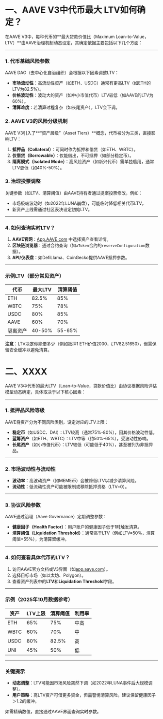 
# 一、AAVE V3中代币最大 LTV如何确定？

在AAVE V3中，每种代币的**最大贷款价值比（Maximum Loan-to-Value，LTV）**由AAVE治理机制动态设定，其确定依据主要包括以下几个方面：  

---

### **1. 代币基础风险参数**
AAVE DAO（去中心化自治组织）会根据以下因素调整LTV：  
- **市场流动性**：高流动性资产（如ETH、USDC）通常有更高LTV（如ETH的LTV为82.5%）。  
- **价格波动性**：波动大的资产（如中小市值代币）LTV较低（如AAVE的LTV为60%）。  
- **清算难度**：若清算过程复杂（如长尾资产），LTV会下调。  

### **2. AAVE V3的风险分级机制**
AAVE V3引入了**“资产层级”（Asset Tiers）**概念，代币被分为三类，直接影响LTV：  
1. **抵押品（Collateral）**：可同时作为抵押和借贷（如ETH、WBTC）。  
2. **仅借贷（Borrowable）**：仅能借出，不可抵押（如部分稳定币）。  
3. **隔离模式（Isolated Mode）**：高风险资产（如新兴代币）需单独启用，通常LTV更低（如40%-50%）。  

### **3. 治理投票调整**
关键参数（如LTV、清算阈值）由AAVE持有者通过提案投票修改，例如：  
- 市场极端波动时（如2022年LUNA崩盘），可能临时降低相关代币LTV。  
- 新资产上线需通过社区表决设定初始LTV。  

---

### **4. 如何查询实时LTV？**
1. **AAVE官网**：[App.AAVE.com](https://app.aave.com/) 中选择资产查看详情。  
2. **区块链浏览器**：通过合约查询（如`aToken`合约的`reserveConfiguration`数据）。  
3. **API/仪表盘**：如DefiLlama、CoinGecko提供AAVE抵押参数。  

---

### **示例LTV（部分常见资产）**
| 代币   | 最大LTV | 清算阈值 |
|--------|--------|----------|
| ETH    | 82.5%  | 85%      |
| WBTC   | 75%    | 78%      |
| USDC   | 80%    | 85%      |
| AAVE   | 60%    | 70%      |
| 隔离资产 | 40-50% | 55-65%   |

**注意**：LTV决定你能借多少（例如抵押1 ETH价值$2000，LTV 82.5% → 最多借$1650），但需保留安全缓冲以避免清算。


# 二、XXXX



AAVE V3中代币的最大LTV（Loan-to-Value，贷款价值比）由协议根据风险评估模型动态确定，具体取决于以下核心因素：

---

### **1. 抵押品风险等级**
AAVE将资产分为不同风险类别，设定对应的LTV上限：
- **稳定币**（如USDC、DAI）：LTV较高（通常75%-80%），因其价格波动性低。
- **蓝筹资产**（如ETH、WBTC）：LTV中等（约50%-65%），受波动性影响。
- **长尾资产**（如小市值代币）：LTV较低（可能低于40%），甚至被列为非抵押品。

---

### **2. 市场波动性与流动性**
- **波动率**：高波动资产（如MEME币）会被降低LTV以减少清算风险。
- **流动性**：低流动性资产可能被限制或移除抵押资格（LTV=0）。

---

### **3. 协议风险参数**
AAVE通过治理（Aave Governance）定期调整参数：
- **健康因子（Health Factor）**：用户账户的健康因子低于1时触发清算。
- **清算阈值（Liquidation Threshold）**：通常高于LTV（例如LTV=50%，清算阈值=55%），为清算留缓冲。

---

### **4. 如何查看具体代币的LTV？**
1. 访问AAVE官方文档或V3界面（如[app.aave.com](https://app.aave.com)）。
2. 选择目标市场（如以太坊、Polygon）。
3. 查看资产列表中的**LTV**和**Liquidation Threshold**字段。

---

### **示例（2025年10月数据参考）**
| 资产       | LTV上限  | 清算阈值 | 利用率 |
|------------|----------|----------|--------|
| ETH        | 65%      | 75%      | 中高   |
| WBTC       | 60%      | 70%      | 中     |
| USDC       | 80%      | 82.5%    | 高     |
| UNI        | 45%      | 50%      | 低     |

---

### **关键提示**
- **动态调整**：LTV可能因市场风险突然下调（如2022年LUNA事件后大规模调整）。
- **用户策略**：高LTV资产可借更多资金，但需警惕清算风险。建议保留健康因子＞1.2的缓冲。

如需精确数值，直接通过AAVE界面查询实时参数。
